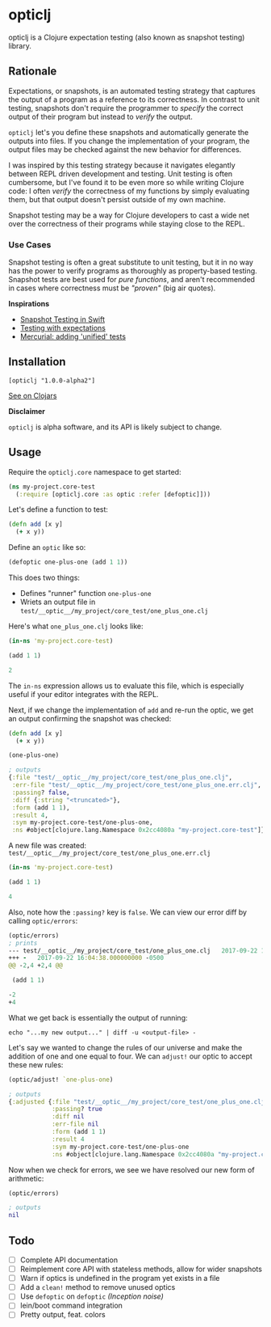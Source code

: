 # opticlj

opticlj is a Clojure expectation testing (also known as snapshot testing)
library.

## Rationale

Expectations, or snapshots, is an automated testing strategy that captures the
output of a program as a reference to its correctness. In contrast to unit
testing, snapshots don't require the programmer to _specify_ the correct output
of their program but instead to _verify_ the output.

`opticlj` let's you define these snapshots and automatically generate the
outputs into files. If you change the implementation of your program, the output
files may be checked against the new behavior for differences.

I was inspired by this testing strategy because it navigates elegantly between
REPL driven development and testing. Unit testing is often cumbersome, but I've
found it to be even more so while writing Clojure code: I often _verify_ the
correctness of my functions by simply evaluating them, but that output doesn't
persist outside of my own machine.

Snapshot testing may be a way for Clojure developers to cast a wide net over
the correctness of their programs while staying close to the REPL.

### Use Cases

Snapshot testing is often a great substitute to unit testing, but it in no way
has the power to verify programs as thoroughly as property-based testing.
Snapshot tests are best used for _pure functions_, and aren't recommended in
cases where correctness must be _"proven"_ (big air quotes).

**Inspirations**

- [Snapshot Testing in Swift](http://www.stephencelis.com/2017/09/snapshot-testing-in-swift)
- [Testing with expectations](https://blog.janestreet.com/testing-with-expectations/)
- [Mercurial: adding 'unified' tests](https://www.selenic.com/blog/?p=663)

## Installation

```
[opticlj "1.0.0-alpha2"]
```

[See on Clojars](https://clojars.org/opticlj)


**Disclaimer**

`opticlj` is alpha software, and its API is likely subject to change.

## Usage

Require the `opticlj.core` namespace to get started:

```clj
(ns my-project.core-test
  (:require [opticlj.core :as optic :refer [defoptic]]))
```

Let's define a function to test:

```clj
(defn add [x y]
  (+ x y))
```

Define an `optic` like so:

```clj
(defoptic one-plus-one (add 1 1))
```

This does two things:

- Defines "runner" function `one-plus-one`
- Wriets an output file in `test/__optic__/my_project/core_test/one_plus_one.clj`

Here's what `one_plus_one.clj` looks like:

```clj
(in-ns 'my-project.core-test)

(add 1 1)

2
```

The `in-ns` expression allows us to evaluate this file, which is especially
useful if your editor integrates with the REPL.

Next, if we change the implementation of `add` and re-run the optic, we get an
output confirming the snapshot was checked:

```clj
(defn add [x y]
  (+ x y))

(one-plus-one)

; outputs
{:file "test/__optic__/my_project/core_test/one_plus_one.clj",
 :err-file "test/__optic__/my_project/core_test/one_plus_one.err.clj",
 :passing? false,
 :diff {:string "<truncated>"},
 :form (add 1 1),
 :result 4,
 :sym my-project.core-test/one-plus-one,
 :ns #object[clojure.lang.Namespace 0x2cc4080a "my-project.core-test"]}
```

A new file was created: `test/__optic__/my_project/core_test/one_plus_one.err.clj`

```clj
(in-ns 'my-project.core-test)

(add 1 1)

4
```

Also, note how the `:passing?` key is `false`. We can view our error diff by
calling `optic/errors`:

```clj
(optic/errors)
; prints
--- test/__optic__/my_project/core_test/one_plus_one.clj   2017-09-22 16:03:38.000000000 -0500
+++ -   2017-09-22 16:04:38.000000000 -0500
@@ -2,4 +2,4 @@

 (add 1 1)

-2
+4
```

What we get back is essentially the output of running:

```
echo "...my new output..." | diff -u <output-file> -
```

Let's say we wanted to change the rules of our universe and make the addition
of one and one equal to four. We can `adjust!` our optic to accept these new rules:

```clj
(optic/adjust! `one-plus-one)

; outputs
{:adjusted {:file "test/__optic__/my_project/core_test/one_plus_one.clj"
            :passing? true
            :diff nil
            :err-file nil
            :form (add 1 1)
            :result 4
            :sym my-project.core-test/one-plus-one
            :ns #object[clojure.lang.Namespace 0x2cc4080a "my-project.core-test"]}}
```

Now when we check for errors, we see we have resolved our new form of arithmetic:

```clj
(optic/errors)

; outputs
nil
```

## Todo

- [ ] Complete API documentation
- [ ] Reimplement core API with stateless methods, allow for wider snapshots
- [ ] Warn if optics is undefined in the program yet exists in a file
- [ ] Add a `clean!` method to remove unused optics
- [ ] Use `defoptic` on `defoptic` _(Inception noise)_
- [ ] lein/boot command integration
- [ ] Pretty output, feat. colors
